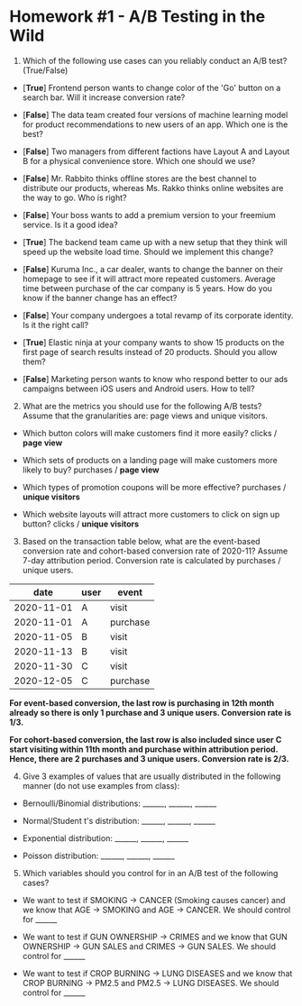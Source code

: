 # Homework #1 - A/B Testing in the Wild

1. Which of the following use cases can you reliably conduct an A/B test? (True/False)

* [**True**] Frontend person wants to change color of the 'Go' button on a search bar. Will it increase conversion rate?

* [**False**] The data team created four versions of machine learning model for product recommendations to new users of an app. Which one is the best?

* [**False**] Two managers from different factions have Layout A and Layout B for a physical convenience store. Which one should we use?

* [**False**] Mr. Rabbito thinks offline stores are the best channel to distribute our products, whereas Ms. Rakko thinks online websites are the way to go. Who is right?

* [**False**] Your boss wants to add a premium version to your freemium service. Is it a good idea?

* [**True**] The backend team came up with a new setup that they think will speed up the website load time. Should we implement this change?

* [**False**] Kuruma Inc., a car dealer, wants to change the banner on their homepage to see if it will attract more repeated customers. Average time between purchase of the car company is 5 years. How do you know if the banner change has an effect? 

* [**False**] Your company undergoes a total revamp of its corporate identity. Is it the right call?

* [**True**] Elastic ninja at your company wants to show 15 products on the first page of search results instead of 20 products. Should you allow them?

* [**False**] Marketing person wants to know who respond better to our ads campaigns between iOS users and Android users. How to tell?

2. What are the metrics you should use for the following A/B tests? Assume that the granularities are: page views and unique visitors.

* Which button colors will make customers find it more easily? clicks / **page view**

* Which sets of products on a landing page will make customers more likely to buy? purchases / **page view**

* Which types of promotion coupons will be more effective? purchases / **unique visitors**

* Which website layouts will attract more customers to click on sign up button? clicks / **unique visitors**

3. Based on the transaction table below, what are the event-based conversion rate and cohort-based conversion rate of 2020-11? Assume 7-day attribution period. Conversion rate is calculated by purchases / unique users.

| date       | user | event    |
|------------|------|----------|
| 2020-11-01 | A    | visit    |
| 2020-11-01 | A    | purchase |
| 2020-11-05 | B    | visit    |
| 2020-11-13 | B    | visit    |
| 2020-11-30 | C    | visit    |
| 2020-12-05 | C    | purchase |

**For event-based conversion, the last row is purchasing in 12th month already so there is only 1 purchase and 3 unique users. Conversion rate is 1/3.**

**For cohort-based conversion, the last row is also included since user C start visiting within 11th month and purchase within attribution period. Hence, there are 2 purchases and 3 unique users. Conversion rate is 2/3.**

4. Give 3 examples of values that are usually distributed in the following manner (do not use examples from class):

* Bernoulli/Binomial distributions: ______, ______, ______

* Normal/Student t's distribution: ______, ______, ______

* Exponential distribution: ______, ______, ______

* Poisson distribution: ______, ______, ______

5. Which variables should you control for in an A/B test of the following cases?

* We want to test if SMOKING -> CANCER (Smoking causes cancer) and we know that AGE -> SMOKING and AGE -> CANCER. We should control for ______

* We want to test if GUN OWNERSHIP -> CRIMES and we know that GUN OWNERSHIP -> GUN SALES and CRIMES -> GUN SALES. We should control for ______

* We want to test if CROP BURNING -> LUNG DISEASES and we know that CROP BURNING -> PM2.5 and PM2.5 -> LUNG DISEASES. We should control for ______